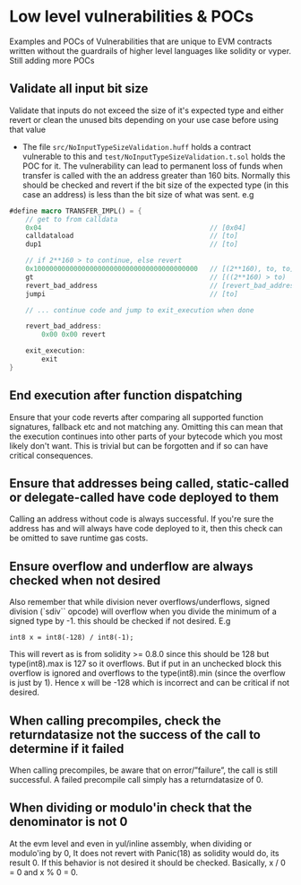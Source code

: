 # Low level vulnerabilities & POCs

Examples and POCs of Vulnerabilities that are unique to EVM contracts written without the guardrails of higher level languages like solidity or vyper. Still adding more POCs

## Validate all input bit size

Validate that inputs do not exceed the size of it's expected type and either revert or clean the unused bits depending on your use case before using that value

- The file `src/NoInputTypeSizeValidation.huff` holds a contract vulnerable to this and `test/NoInputTypeSizeValidation.t.sol` holds the POC for it. The vulnerability can lead to permanent loss of funds when transfer is called with the an address greater than 160 bits. Normally this should be checked and revert if the bit size of the expected type (in this case an address) is less than the bit size of what was sent. e.g

```rs
#define macro TRANSFER_IMPL() = {
    // get to from calldata
    0x04                                          // [0x04]
    calldataload                                  // [to]
    dup1                                          // [to]

    // if 2**160 > to continue, else revert
    0x10000000000000000000000000000000000000000   // [(2**160), to, to]
    gt                                            // [((2**160) > to)  to]
    revert_bad_address                            // [revert_bad_address, ((2**160) > to)  to]
    jumpi                                         // [to]

    // ... continue code and jump to exit_execution when done

    revert_bad_address:
        0x00 0x00 revert

    exit_execution:
        exit
}
```

## End execution after function dispatching

Ensure that your code reverts after comparing all supported function signatures, fallback etc and not matching any. Omitting this can mean that the execution continues into other parts of your bytecode which you most likely don't want. This is trivial but can be forgotten and if so can have critical consequences.

## Ensure that addresses being called, static-called or delegate-called have code deployed to them

Calling an address without code is always successful. If you're sure the address has and will always have code deployed to it, then this check can be omitted to save runtime gas costs.

## Ensure overflow and underflow are always checked when not desired

Also remember that while division never overflows/underflows, signed division (`sdiv`` opcode) will overflow when you divide the minimum of a signed type by -1. this should be checked if not desired. E.g

```
int8 x = int8(-128) / int8(-1);
```

This will revert as is from solidity >= 0.8.0 since this should be 128 but type(int8).max is 127 so it overflows.
But if put in an unchecked block this overflow is ignored and overflows to the type(int8).min (since the overflow is just by 1). Hence x will be -128 which is incorrect and can be critical if not desired.

## When calling precompiles, check the returndatasize not the success of the call to determine if it failed

When calling precompiles, be aware that on error/”failure”, the call is still successful. A failed precompile call simply has a returndatasize of 0.

## When dividing or modulo'in check that the denominator is not 0

At the evm level and even in yul/inline assembly, when dividing or modulo'ing by 0, It does not revert with Panic(18) as solidity would do, its result 0. If this behavior is not desired it should be checked. Basically, x / 0 = 0 and x % 0 = 0.
